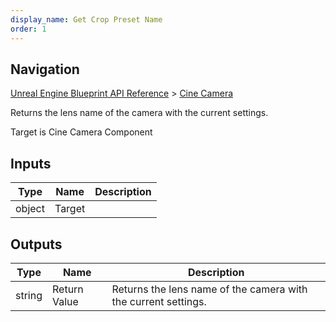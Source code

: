 ```yaml
---
display_name: Get Crop Preset Name
order: 1
---
```

## Navigation

[Unreal Engine Blueprint API Reference](https://dev.epicgames.com/documentation/en-us/unreal-engine/BlueprintAPI) > [Cine Camera](https://dev.epicgames.com/documentation/en-us/unreal-engine/BlueprintAPI/CineCamera)

Returns the lens name of the camera with the current settings.

Target is Cine Camera Component

## Inputs

| Type | Name | Description |
| --- | --- | --- |
| object | Target |  |

## Outputs

| Type | Name | Description |
| --- | --- | --- |
| string | Return Value | Returns the lens name of the camera with the current settings. |
